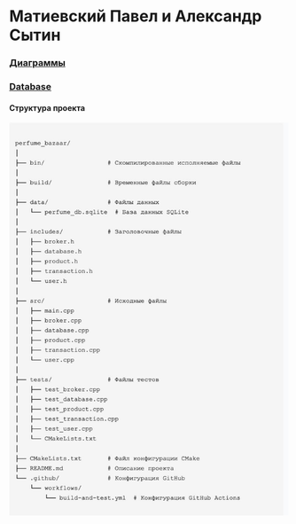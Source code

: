 # Матиевский Павел и Александр Сытин

### [Диаграммы](diag.md)

### [Database](db.md)

#### Структура проекта
![СТруктура проекта](img/projStruct.jpg)
